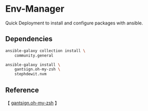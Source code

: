 # Env-Manager
Quick Deployment to install and configure packages with ansible.
## Dependencies

```bash
ansible-galaxy collection install \
    community.general

ansible-galaxy install \
    gantsign.oh-my-zsh \
    stephdewit.nvm
```

## Reference
【 [gantsign.oh-my-zsh](https://github.com/gantsign/ansible-role-oh-my-zsh) 】
